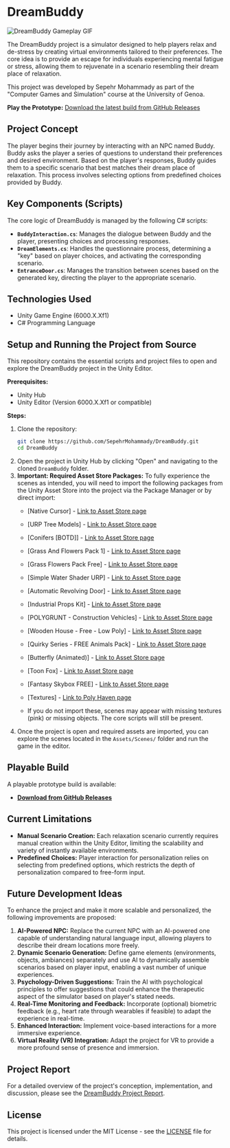 # DreamBuddy

![DreamBuddy Gameplay GIF](gameplay.gif)

The DreamBuddy project is a simulator designed to help players relax and de-stress by creating virtual environments tailored to their preferences. The core idea is to provide an escape for individuals experiencing mental fatigue or stress, allowing them to rejuvenate in a scenario resembling their dream place of relaxation.

This project was developed by Sepehr Mohammady as part of the "Computer Games and Simulation" course at the University of Genoa.

**Play the Prototype:** [Download the latest build from GitHub Releases](https://github.com/SepehrMohammady/DreamBuddy/releases/tag/v0.1.0)

## Project Concept

The player begins their journey by interacting with an NPC named Buddy. Buddy asks the player a series of questions to understand their preferences and desired environment. Based on the player's responses, Buddy guides them to a specific scenario that best matches their dream place of relaxation. This process involves selecting options from predefined choices provided by Buddy.

## Key Components (Scripts)

The core logic of DreamBuddy is managed by the following C# scripts:

*   **`BuddyInteraction.cs`**: Manages the dialogue between Buddy and the player, presenting choices and processing responses.
*   **`DreamElements.cs`**: Handles the questionnaire process, determining a "key" based on player choices, and activating the corresponding scenario.
*   **`EntranceDoor.cs`**: Manages the transition between scenes based on the generated key, directing the player to the appropriate scenario.

## Technologies Used

*   Unity Game Engine (6000.X.Xf1)
*   C# Programming Language

## Setup and Running the Project from Source

This repository contains the essential scripts and project files to open and explore the DreamBuddy project in the Unity Editor.

**Prerequisites:**
*   Unity Hub
*   Unity Editor (Version 6000.X.Xf1 or compatible)

**Steps:**
1.  Clone the repository:
    ```bash
    git clone https://github.com/SepehrMohammady/DreamBuddy.git
    cd DreamBuddy
    ```
2.  Open the project in Unity Hub by clicking "Open" and navigating to the cloned `DreamBuddy` folder.
3.  **Important: Required Asset Store Packages:** To fully experience the scenes as intended, you will need to import the following packages from the Unity Asset Store into the project via the Package Manager or by direct import:
    *   [Native Cursor] - [Link to Asset Store page](https://assetstore.unity.com/packages/tools/utilities/native-cursor-220347)
    *   [URP Tree Models] - [Link to Asset Store page](https://assetstore.unity.com/packages/3d/vegetation/trees/urp-tree-models-253340)
    *   [Conifers [BOTD]] - [Link to Asset Store page](https://assetstore.unity.com/packages/3d/vegetation/trees/conifers-botd-142076)
    *   [Grass And Flowers Pack 1] - [Link to Asset Store page](https://assetstore.unity.com/packages/2d/textures-materials/nature/grass-and-flowers-pack-1-17100)
    *   [Grass Flowers Pack Free] - [Link to Asset Store page](https://assetstore.unity.com/packages/2d/textures-materials/nature/grass-flowers-pack-free-138810)
    *   [Simple Water Shader URP] - [Link to Asset Store page](https://assetstore.unity.com/packages/2d/textures-materials/water/simple-water-shader-urp-191449)
    *   [Automatic Revolving Door] - [Link to Asset Store page](https://assetstore.unity.com/packages/3d/props/furniture/automatic-revolving-door-153549)
    *   [Industrial Props Kit] - [Link to Asset Store page](https://assetstore.unity.com/packages/3d/props/industrial/industrial-props-kit-84745)
    *   [POLYGRUNT - Construction Vehicles] - [Link to Asset Store page](https://assetstore.unity.com/packages/3d/vehicles/land/polygrunt-construction-vehicles-168884)
    *   [Wooden House - Free - Low Poly] - [Link to Asset Store page](https://assetstore.unity.com/packages/3d/environments/wooden-house-free-low-poly-270889)
    *   [Quirky Series - FREE Animals Pack] - [Link to Asset Store page](https://assetstore.unity.com/packages/3d/characters/animals/quirky-series-free-animals-pack-178235)
    *   [Butterfly (Animated)] - [Link to Asset Store page](https://assetstore.unity.com/packages/3d/characters/animals/insects/butterfly-animated-58355)
    *   [Toon Fox] - [Link to Asset Store page](https://assetstore.unity.com/packages/3d/characters/animals/toon-fox-183005)
    *   [Fantasy Skybox FREE] - [Link to Asset Store page](https://assetstore.unity.com/packages/2d/textures-materials/sky/fantasy-skybox-free-18353)
    *   [Textures] - [Link to Poly Haven page](https://polyhaven.com/textures)

    
    *   If you do not import these, scenes may appear with missing textures (pink) or missing objects. The core scripts will still be present.
4.  Once the project is open and required assets are imported, you can explore the scenes located in the `Assets/Scenes/` folder and run the game in the editor.

## Playable Build

A playable prototype build is available:
*   **[Download from GitHub Releases](URL_TO_YOUR_GITHUB_RELEASE_PAGE_FOR_DREAMBUDDY)**

## Current Limitations

*   **Manual Scenario Creation:** Each relaxation scenario currently requires manual creation within the Unity Editor, limiting the scalability and variety of instantly available environments.
*   **Predefined Choices:** Player interaction for personalization relies on selecting from predefined options, which restricts the depth of personalization compared to free-form input.

## Future Development Ideas

To enhance the project and make it more scalable and personalized, the following improvements are proposed:

1.  **AI-Powered NPC:** Replace the current NPC with an AI-powered one capable of understanding natural language input, allowing players to describe their dream locations more freely.
2.  **Dynamic Scenario Generation:** Define game elements (environments, objects, ambiances) separately and use AI to dynamically assemble scenarios based on player input, enabling a vast number of unique experiences.
3.  **Psychology-Driven Suggestions:** Train the AI with psychological principles to offer suggestions that could enhance the therapeutic aspect of the simulator based on player's stated needs.
4.  **Real-Time Monitoring and Feedback:** Incorporate (optional) biometric feedback (e.g., heart rate through wearables if feasible) to adapt the experience in real-time.
5.  **Enhanced Interaction:** Implement voice-based interactions for a more immersive experience.
6.  **Virtual Reality (VR) Integration:** Adapt the project for VR to provide a more profound sense of presence and immersion.

## Project Report

For a detailed overview of the project's conception, implementation, and discussion, please see the [DreamBuddy Project Report](Documents/Report.pdf).

## License

This project is licensed under the MIT License - see the [LICENSE](LICENSE) file for details.
